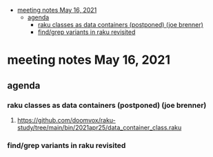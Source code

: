 - [meeting notes May 16, 2021](#org074e97e)
  - [agenda](#org97a84ec)
    - [raku classes as data containers (postponed) (joe brenner)](#orgeec91ed)
    - [find/grep variants in raku revisited](#org90c182f)


<a id="org074e97e"></a>

# meeting notes May 16, 2021


<a id="org97a84ec"></a>

## agenda


<a id="orgeec91ed"></a>

### raku classes as data containers (postponed) (joe brenner)

1.  <https://github.com/doomvox/raku-study/tree/main/bin/2021apr25/data_container_class.raku>


<a id="org90c182f"></a>

### find/grep variants in raku revisited
